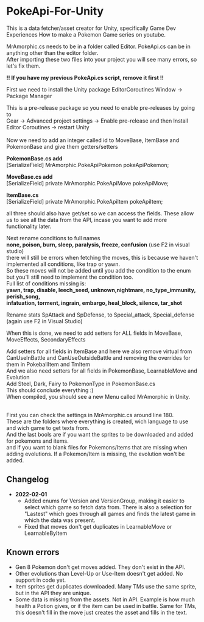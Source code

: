 # PokeApi-For-Unity

This is a data fetcher/asset creator for Unity, specifically Game Dev Experiences How to make a Pokemon Game series on youtube.<br>

MrAmorphic.cs needs to be in a folder called Editor. PokeApi.cs can be in anything other than the editor folder.<br>
After importing these two files into your project you will see many errors, so let's fix them.<br>

<b>!! If you have my previous PokeApi.cs script, remove it first !!</b><br>

First we need to install the Unity package EditorCoroutines
Window -> Package Manager<br>

This is a pre-release package so you need to enable pre-releases by going to<br>
Gear -> Advanced project settings -> Enable pre-release and then
Install Editor Coroutines -> restart Unity<br>
<br>
Now we need to add an integer called id to MoveBase, ItemBase and PokemonBase and give them getters/setters<br>

<b>PokemonBase.cs add</b><br>
[SerializeField] MrAmorphic.PokeApiPokemon pokeApiPokemon; 

<b>MoveBase.cs add</b><br>
[SerializeField] private MrAmorphic.PokeApiMove pokeApiMove; 

<b>ItemBase.cs</b><br>
[SerializeField] private MrAmorphic.PokeApiItem pokeApiItem;

all three should also have get/set so we can access the fields.
These allow us to see all the data from the API, incase you want to add more functionality later.<p>

Next rename conditions to full names <br>
  <b>none, poison, burn, sleep, paralysis, freeze, confusion</b> (use F2 in visual studio)<br>
there will still be errors when fetching the moves, this is because we haven't implemented all conditions, like trap or yawn.<br>
So these moves will not be added until you add the condition to the enum but you'll still need to implement the condition too.<br>
Full list of conditions missing is:<br>
<b>yawn, trap, disable, leech_seed, unknown,nightmare, no_type_immunity, perish_song,<br>
infatuation, torment, ingrain, embargo, heal_block, silence, tar_shot</b><br>
<p>
Rename stats SpAttack and SpDefense, to Special_attack, Special_defense (again use F2 in Visual Studio)
<p>

When this is done, we need to add setters for ALL fields in
MoveBase,  MoveEffects, SecondaryEffects<p>
Add setters for all fields in ItemBase
and here we also remove virtual from CanUseInBattle and CanUseOutsideBattle and removing the overrides for them in PokeballItem and TmItem
<br>
And we also need setters for all fields in PokemonBase, LearnableMove and Evolution
<br>
Add Steel, Dark, Fairy to PokemonType in PokemonBase.cs
<br>
This should conclude everything :)<br>
When compiled, you should see a new Menu called MrAmorphic in Unity. <p><br>
First you can check the settings in MrAmorphic.cs around line 180. <br>
These are the folders where everything is created, wich language to use and wich game to get texts from.<br>
And the last bools are if you want the sprites to be downloaded and added for pokemons and items.<br>
and if you want to blank files for Pokemons/Items that are missing when adding evolutions. If a Pokemon/Item is missing, the evolution won't be added.<br>

<h2>Changelog</h2>
<ul>
<li><b>2022-02-01</b><br>
<ul>
<li>Added enums for Version and VersionGroup, making it easier to select which game so fetch data from. There is also a selection for "Lastest" which goes through all games and finds the latest game in which the data was present.</li>
<li>Fixed that moves don't get duplicates in LearnableMove or LearnableByItem</li>
</ul>
</li>
</ul>
  
<h2>Known errors</h2>
<ul>
<li>Gen 8 Pokemon don't get moves added. They don't exist in the API.</li>
<li>Other evolutions than Level-Up or Use-Item doesn't get added. No support in code yet.</li>
<li>Item sprites get duplicates downloaded. Many TMs use the same sprite, but in the API they are unique.</li>
<li>Some data is missing from the assets. Not in API. Example is how much health a Potion gives, or if the item can be used in battle. Same for TMs, this doesn't fill in the move just creates the asset and fills in the text.</li>
</ul>
    
